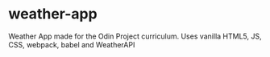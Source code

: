 # weather-app

Weather App made for the Odin Project curriculum. Uses vanilla HTML5, JS, CSS,  webpack, babel and WeatherAPI